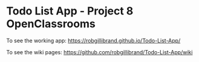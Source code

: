 # Todo List App - Project 8 OpenClassrooms 

To see the working app:
https://robgillibrand.github.io/Todo-List-App/

To see the wiki pages:
https://github.com/robgillibrand/Todo-List-App/wiki

